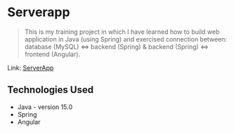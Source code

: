 # Serverapp
> This is my training project in which I have learned how to build web application in Java (using Spring) and exercised connection between:
database (MySQL) <=> backend (Spring) & backend (Spring) <=> frontend (Angular).

Link: [ServerApp](http://server-status.bartlomiej-swies.pl/)

## Technologies Used
- Java - version 15.0
- Spring
- Angular
